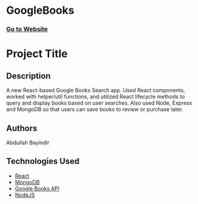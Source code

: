 # GoogleBooks


### [Go to Website](https://google-book-search0.herokuapp.com/)

# Project Title


## Description
A new React-based Google Books Search app. Used React components, worked with helper/util functions, and utilized React lifecycle methods to query and display books based on user searches. Also used Node, Express and MongoDB so that users can save books to review or purchase later.


## Authors
Abdullah Bayindir


## Technologies Used
* [React](https://reactjs.org/)
* [MongoDB](https://www.mongodb.com/)
* [Google Books API](https://books.google.com/)
* [NodeJS](https://nodejs.org/en/)

